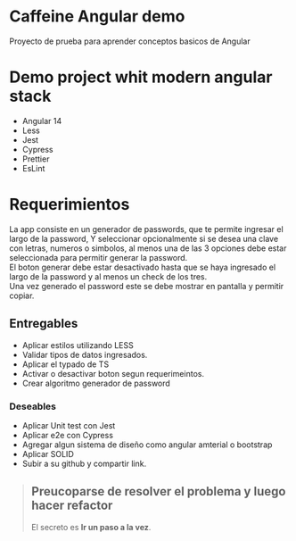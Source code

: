 # Caffeine Angular demo
Proyecto de prueba para aprender conceptos basicos de Angular

# Demo project whit modern angular stack
- Angular 14
- Less
- Jest
- Cypress
- Prettier
- EsLint

# Requerimientos 

La app consiste en un generador de passwords, que te permite ingresar el largo de la password, Y seleccionar opcionalmente si se desea una clave con letras, numeros o simbolos, al menos una de las 3 opciones debe estar seleccionada para permitir generar la password.  
El boton generar debe estar desactivado hasta que se haya ingresado el largo de la password y al menos un check de los tres.  
Una vez generado el password este se debe mostrar en pantalla y permitir copiar.

## Entregables

- Aplicar estilos utilizando LESS
- Validar tipos de datos ingresados.
- Aplicar el typado de TS
- Activar o desactivar boton segun requerimeintos.
- Crear algoritmo generador de password

### Deseables

- Aplicar Unit test con Jest
- Aplicar e2e con Cypress
- Agregar algun sistema de diseño como angular amterial o bootstrap
- Aplicar SOLID
- Subir a su github y compartir link.  

> ## Preucoparse de resolver el problema y luego hacer refactor
> El secreto es **Ir un paso a la vez**.